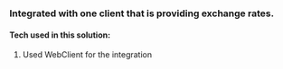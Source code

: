 ### Integrated with one client that is providing exchange rates.

#### Tech used in this solution:
1. Used WebClient for the integration 
